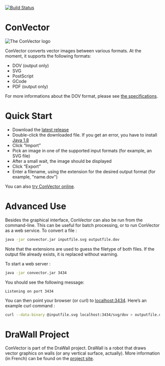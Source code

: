 [![Build Status](https://travis-ci.org/DraWallPlotter/ConVector.svg?branch=travis)](https://travis-ci.org/DraWallPlotter/ConVector)

ConVector
=========

![The ConVector logo](http://drawall.cc/wordpress/wp-content/uploads/2015/01/convector_logo2.png)

ConVector converts vector images between various formats. At the moment, it supports the following formats:
- DOV (output only)
- SVG
- PostScript
- GCode
- PDF (output only)

For more informations about the DOV format, please see [the specifications](https://github.com/DraWallPlotter/ConVector/blob/master/doc/Specs.md).

Quick Start
===========

- Download the [latest release](https://github.com/DraWallPlotter/ConVector/releases/download/v0.4.2/convector-0.4.2.jar)
- Double-click the downloaded file. If you get an error, you have to install [Java 1.8](https://www.java.com/en/download/manual.jsp)
- Click “Import”
- Pick an image in one of the supported input formats (for example, an SVG file)
- After a small wait, the image should be displayed
- Click “Export”
- Enter a filename, using the extension for the desired output format (for example, "name.dov")

You can also [try ConVector online](http://convector.drawall.cc).

Advanced Use
============

Besides the graphical interface, ConVector can also be run from the command-line. This can be useful for batch processing, or to run ConVector as a web service.
To convert a file :

```sh
java -jar convector.jar inputfile.svg outputfile.dov
```

Note that the extensions are used to guess the filetype of both files. If the output file already exists, it is replaced without warning.

To start a web server :

```sh
java -jar convector.jar 3434
```

You should see the following message:

```
Listening on port 3434
```

You can then point your browser (or curl) to [localhost:3434](http://localhost:3434). Here’s an example curl command :
```sh
curl --data-binary @inputfile.svg localhost:3434/svg/dov > outputfile.dov
```

DraWall Project
===============

ConVector is part of the DraWall project. DraWall is a robot that draws vector graphics on walls (or any vertical surface, actually).
More information (in French) can be found on the [project site](http://www.drawall.cc).
